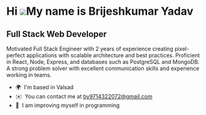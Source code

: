 Hi ![](https://user-images.githubusercontent.com/18350557/176309783-0785949b-9127-417c-8b55-ab5a4333674e.gif)My name is Brijeshkumar Yadav
==========================================================================================================================================

Full Stack Web Developer
------------------------

Motivated Full Stack Engineer with 2 years of experience creating pixel-perfect applications with scalable architecture and best practices. Proficient in  React, Node, Express, and databases such as PostgreSQL and MongoDB. A strong problem solver with excellent communication skills and experience working in teams.

* 🌍  I'm based in Valsad
* ✉️  You can contact me at [by9714322072@gmail.com](mailto:by9714322072@gmail.com)
* 🧠  I am improving myself in programming
